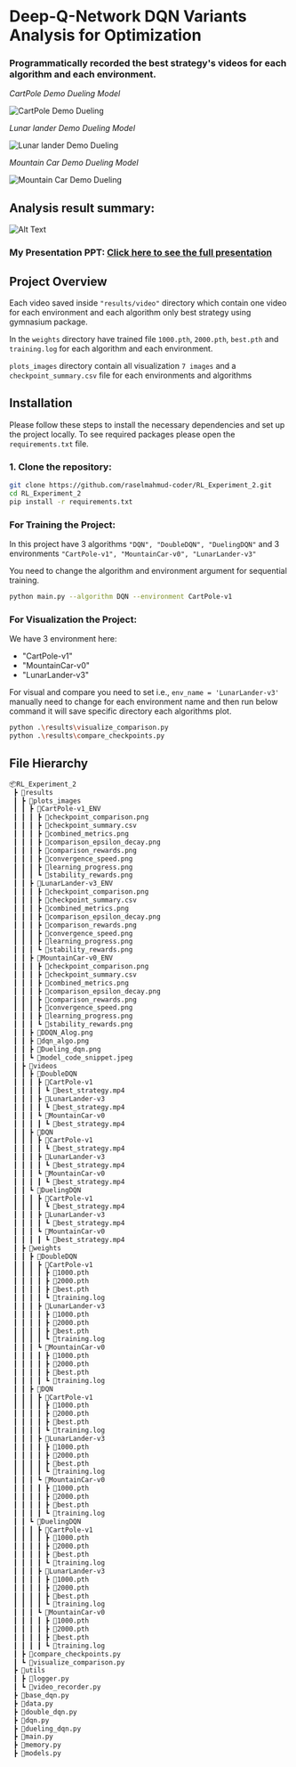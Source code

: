 # Deep-Q-Network DQN Variants Analysis for Optimization

### Programmatically recorded the best strategy's videos for each algorithm and each environment.


*CartPole Demo Dueling Model*

![CartPole Demo Dueling](/Results/videos/DuelingDQN/CartPole-v1/CartPole_best_strategy.gif)

*Lunar lander Demo Dueling Model*

![Lunar lander Demo Dueling](/Results/videos/DuelingDQN/LunarLander-v3/Luner_best_strategy.gif)

*Mountain Car Demo Dueling Model*

![Mountain Car Demo Dueling](/Results/videos/DuelingDQN/MountainCar-v0/Mountain_best_strategy.gif)


## Analysis result summary:
![Alt Text](/Results/summary_result.png)


### My Presentation PPT: [Click here to see the full presentation](https://www.canva.com/design/DAGahDwGwko/1xpOAfOGUGTl46n14YIHnA/view?utm_content=DAGahDwGwko&utm_campaign=designshare&utm_medium=link2&utm_source=uniquelinks&utlId=hdc0cf455e3)

## Project Overview
Each video saved inside `"results/video"` directory which contain one video for each environment and each algorithm only best strategy using gymnasium package.

In the `weights` directory have trained file `1000.pth`, `2000.pth`, `best.pth` and `training.log` for each algorithm and each environment.

`plots_images` directory contain all visualization `7 images` and a `checkpoint_summary.csv` file for each environments and algorithms

## Installation

Please follow these steps to install the necessary dependencies and set up the project locally. To see required packages please open the `requirements.txt` file.

### 1. Clone the repository:

```bash
git clone https://github.com/raselmahmud-coder/RL_Experiment_2.git
cd RL_Experiment_2
pip install -r requirements.txt
```

### For Training the Project:
In this project have 3 algorithms `"DQN", "DoubleDQN", "DuelingDQN"` and 3 environments `"CartPole-v1", "MountainCar-v0", "LunarLander-v3"`

You need to change the algorithm and environment argument for sequential training.

```bash
python main.py --algorithm DQN --environment CartPole-v1     
```

### For Visualization the Project:
We have 3 environment here:
- "CartPole-v1"
- "MountainCar-v0"
- "LunarLander-v3"


For visual and compare you need to set i.e., `env_name = 'LunarLander-v3'` manually need to change for each environment name and then run below command it will save specific directory each algorithms plot.

```bash
python .\results\visualize_comparison.py    
python .\results\compare_checkpoints.py    
```


## File Hierarchy
```bash
📦RL_Experiment_2
 ┣ 📂results
 ┃ ┣ 📂plots_images
 ┃ ┃ ┣ 📂CartPole-v1_ENV
 ┃ ┃ ┃ ┣ 📜checkpoint_comparison.png
 ┃ ┃ ┃ ┣ 📜checkpoint_summary.csv
 ┃ ┃ ┃ ┣ 📜combined_metrics.png
 ┃ ┃ ┃ ┣ 📜comparison_epsilon_decay.png
 ┃ ┃ ┃ ┣ 📜comparison_rewards.png
 ┃ ┃ ┃ ┣ 📜convergence_speed.png
 ┃ ┃ ┃ ┣ 📜learning_progress.png
 ┃ ┃ ┃ ┗ 📜stability_rewards.png
 ┃ ┃ ┣ 📂LunarLander-v3_ENV
 ┃ ┃ ┃ ┣ 📜checkpoint_comparison.png
 ┃ ┃ ┃ ┣ 📜checkpoint_summary.csv
 ┃ ┃ ┃ ┣ 📜combined_metrics.png
 ┃ ┃ ┃ ┣ 📜comparison_epsilon_decay.png
 ┃ ┃ ┃ ┣ 📜comparison_rewards.png
 ┃ ┃ ┃ ┣ 📜convergence_speed.png
 ┃ ┃ ┃ ┣ 📜learning_progress.png
 ┃ ┃ ┃ ┗ 📜stability_rewards.png
 ┃ ┃ ┣ 📂MountainCar-v0_ENV
 ┃ ┃ ┃ ┣ 📜checkpoint_comparison.png
 ┃ ┃ ┃ ┣ 📜checkpoint_summary.csv
 ┃ ┃ ┃ ┣ 📜combined_metrics.png
 ┃ ┃ ┃ ┣ 📜comparison_epsilon_decay.png
 ┃ ┃ ┃ ┣ 📜comparison_rewards.png
 ┃ ┃ ┃ ┣ 📜convergence_speed.png
 ┃ ┃ ┃ ┣ 📜learning_progress.png
 ┃ ┃ ┃ ┗ 📜stability_rewards.png
 ┃ ┃ ┣ 📜DDQN_Alog.png
 ┃ ┃ ┣ 📜dqn_algo.png
 ┃ ┃ ┣ 📜Dueling_dqn.png
 ┃ ┃ ┗ 📜model_code_snippet.jpeg
 ┃ ┣ 📂videos
 ┃ ┃ ┣ 📂DoubleDQN
 ┃ ┃ ┃ ┣ 📂CartPole-v1
 ┃ ┃ ┃ ┃ ┗ 📜best_strategy.mp4
 ┃ ┃ ┃ ┣ 📂LunarLander-v3
 ┃ ┃ ┃ ┃ ┗ 📜best_strategy.mp4
 ┃ ┃ ┃ ┗ 📂MountainCar-v0
 ┃ ┃ ┃ ┃ ┗ 📜best_strategy.mp4
 ┃ ┃ ┣ 📂DQN
 ┃ ┃ ┃ ┣ 📂CartPole-v1
 ┃ ┃ ┃ ┃ ┗ 📜best_strategy.mp4
 ┃ ┃ ┃ ┣ 📂LunarLander-v3
 ┃ ┃ ┃ ┃ ┗ 📜best_strategy.mp4
 ┃ ┃ ┃ ┗ 📂MountainCar-v0
 ┃ ┃ ┃ ┃ ┗ 📜best_strategy.mp4
 ┃ ┃ ┗ 📂DuelingDQN
 ┃ ┃ ┃ ┣ 📂CartPole-v1
 ┃ ┃ ┃ ┃ ┗ 📜best_strategy.mp4
 ┃ ┃ ┃ ┣ 📂LunarLander-v3
 ┃ ┃ ┃ ┃ ┗ 📜best_strategy.mp4
 ┃ ┃ ┃ ┗ 📂MountainCar-v0
 ┃ ┃ ┃ ┃ ┗ 📜best_strategy.mp4
 ┃ ┣ 📂weights
 ┃ ┃ ┣ 📂DoubleDQN
 ┃ ┃ ┃ ┣ 📂CartPole-v1
 ┃ ┃ ┃ ┃ ┣ 📜1000.pth
 ┃ ┃ ┃ ┃ ┣ 📜2000.pth
 ┃ ┃ ┃ ┃ ┣ 📜best.pth
 ┃ ┃ ┃ ┃ ┗ 📜training.log
 ┃ ┃ ┃ ┣ 📂LunarLander-v3
 ┃ ┃ ┃ ┃ ┣ 📜1000.pth
 ┃ ┃ ┃ ┃ ┣ 📜2000.pth
 ┃ ┃ ┃ ┃ ┣ 📜best.pth
 ┃ ┃ ┃ ┃ ┗ 📜training.log
 ┃ ┃ ┃ ┗ 📂MountainCar-v0
 ┃ ┃ ┃ ┃ ┣ 📜1000.pth
 ┃ ┃ ┃ ┃ ┣ 📜2000.pth
 ┃ ┃ ┃ ┃ ┣ 📜best.pth
 ┃ ┃ ┃ ┃ ┗ 📜training.log
 ┃ ┃ ┣ 📂DQN
 ┃ ┃ ┃ ┣ 📂CartPole-v1
 ┃ ┃ ┃ ┃ ┣ 📜1000.pth
 ┃ ┃ ┃ ┃ ┣ 📜2000.pth
 ┃ ┃ ┃ ┃ ┣ 📜best.pth
 ┃ ┃ ┃ ┃ ┗ 📜training.log
 ┃ ┃ ┃ ┣ 📂LunarLander-v3
 ┃ ┃ ┃ ┃ ┣ 📜1000.pth
 ┃ ┃ ┃ ┃ ┣ 📜2000.pth
 ┃ ┃ ┃ ┃ ┣ 📜best.pth
 ┃ ┃ ┃ ┃ ┗ 📜training.log
 ┃ ┃ ┃ ┗ 📂MountainCar-v0
 ┃ ┃ ┃ ┃ ┣ 📜1000.pth
 ┃ ┃ ┃ ┃ ┣ 📜2000.pth
 ┃ ┃ ┃ ┃ ┣ 📜best.pth
 ┃ ┃ ┃ ┃ ┗ 📜training.log
 ┃ ┃ ┗ 📂DuelingDQN
 ┃ ┃ ┃ ┣ 📂CartPole-v1
 ┃ ┃ ┃ ┃ ┣ 📜1000.pth
 ┃ ┃ ┃ ┃ ┣ 📜2000.pth
 ┃ ┃ ┃ ┃ ┣ 📜best.pth
 ┃ ┃ ┃ ┃ ┗ 📜training.log
 ┃ ┃ ┃ ┣ 📂LunarLander-v3
 ┃ ┃ ┃ ┃ ┣ 📜1000.pth
 ┃ ┃ ┃ ┃ ┣ 📜2000.pth
 ┃ ┃ ┃ ┃ ┣ 📜best.pth
 ┃ ┃ ┃ ┃ ┗ 📜training.log
 ┃ ┃ ┃ ┗ 📂MountainCar-v0
 ┃ ┃ ┃ ┃ ┣ 📜1000.pth
 ┃ ┃ ┃ ┃ ┣ 📜2000.pth
 ┃ ┃ ┃ ┃ ┣ 📜best.pth
 ┃ ┃ ┃ ┃ ┗ 📜training.log
 ┃ ┣ 📜compare_checkpoints.py
 ┃ ┗ 📜visualize_comparison.py
 ┣ 📂utils
 ┃ ┣ 📜logger.py
 ┃ ┗ 📜video_recorder.py
 ┣ 📜base_dqn.py
 ┣ 📜data.py
 ┣ 📜double_dqn.py
 ┣ 📜dqn.py
 ┣ 📜dueling_dqn.py
 ┣ 📜main.py
 ┣ 📜memory.py
 ┣ 📜models.py
